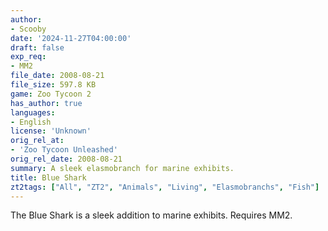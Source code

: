 ```yaml
---
author:
- Scooby
date: '2024-11-27T04:00:00'
draft: false
exp_req:
- MM2
file_date: 2008-08-21
file_size: 597.8 KB
game: Zoo Tycoon 2
has_author: true
languages:
- English
license: 'Unknown'
orig_rel_at:
- 'Zoo Tycoon Unleashed'
orig_rel_date: 2008-08-21
summary: A sleek elasmobranch for marine exhibits.
title: Blue Shark
zt2tags: ["All", "ZT2", "Animals", "Living", "Elasmobranchs", "Fish"]
---
```

The Blue Shark is a sleek addition to marine exhibits. Requires MM2.
